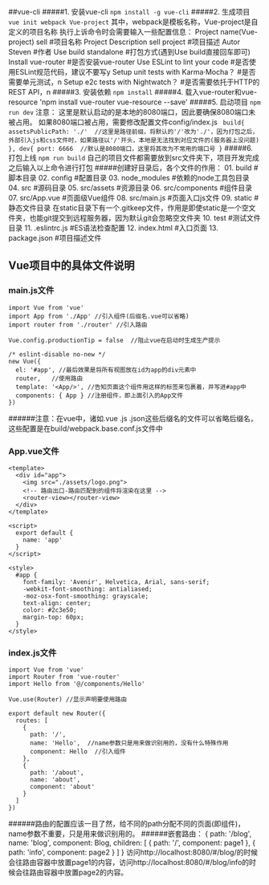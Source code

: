##vue-cli
#####1. 安装vue-cli
	`npm install -g vue-cli`
#####2. 生成项目 
	`vue init webpack Vue-project`
	其中，webpack是模板名称，Vue-project是自定义的项目名称
	执行上诉命令时会需要输入一些配置信息：
	Project name(Vue-project) sell		#项目名称
	Project Description sell project  	#项目描述
	Autor Steven	#作者
	Use build standalone	#打包方式(遇到Use build直接回车即可)
	Install vue-router		#是否安装vue-router
	Use ESLint to lint your code 	#是否使用ESLint规范代码，建议不要写y
	Setup unit tests with Karma·Mocha？ #是否需要单元测试，n
	Setup e2c tests with Nightwatch？	#是否需要依托于HTTP的REST API，n
#####3. 安装依赖
	`npm install`
#####4. 载入vue-router和vue-resource
	'npm install vue-router vue-resource --save'
#####5. 启动项目
	`npm run dev`
	注意： 这里是默认启动的是本地的8080端口，因此要确保8080端口未被占用。
	如果8080端口被占用，需要修改配置文件config/index.js
	`
	build{
		assetsPublicPath: './'	//这里是路径前缀，将默认的'/'改为'./'，因为打包之后，外部引入js和css文件时，如果路径以'/'开头，本地是无法找到对应文件的(服务器上没问题)
	},
	dev{
		port: 6666	//默认是8080端口，这里将其改为不常用的端口号
	}`
#####6. 打包上线
	`npm run build`
	自己的项目文件都需要放到src文件夹下，项目开发完成之后输入以上命令进行打包
#####创建好目录后，各个文件的作用：
	01. build  			#脚本目录
	02. config    		#配置目录
	03. node_modules	#依赖的node工具包目录
	04. src				#源码目录
	05. src/assets		#资源目录
	06. src/components	#组件目录
	07. src/App.vue		#页面级Vue组件
	08. src/main.js		#页面入口js文件
	09. static			#静态文件目录
		在static目录下有一个.gitkeep文件，作用是即使static是一个空文件夹，也能git提交到远程服务器，因为默认git会忽略空文件夹
	10. test			#测试文件目录
	11. .eslintrc.js	#ES语法检查配置
	12. index.html		#入口页面
	13. package.json	#项目描述文件
	
## Vue项目中的具体文件说明
### main.js文件
	import Vue from 'vue'
	import App from './App' //引入组件(后缀名.vue可以省略)
	import router from './router' //引入路由
	 
	Vue.config.productionTip = false  //阻止vue在启动时生成生产提示
	
	/* eslint-disable no-new */
	new Vue({
	  el: '#app', //最后效果是将所有视图放在id为app的div元素中
	  router,	//使用路由
	  template: '<App/>', //告知页面这个组件用这样的标签来包裹着，并写进#app中
	  components: { App } //注册组件，即上面引入的App文件
	})
######注意：在vue中，诸如.vue .js .json这些后缀名的文件可以省略后缀名，这些配置是在build/webpack.base.conf.js文件中 

### App.vue文件
	<template>
	  <div id="app">
	    <img src="./assets/logo.png"> 
	    <!-- 路由出口-路由匹配到的组件将渲染在这里 -->
	    <router-view></router-view>
	  </div>
	</template>
	
	<script>
	  export default {
	    name: 'app'
	  }
	</script>
	
	<style>
	  #app {
	    font-family: 'Avenir', Helvetica, Arial, sans-serif;
	    -webkit-font-smoothing: antialiased;
	    -moz-osx-font-smoothing: grayscale;
	    text-align: center;
	    color: #2c3e50;
	    margin-top: 60px;
	  }
	</style>

### index.js文件
	import Vue from 'vue'
	import Router from 'vue-router'
	import Hello from '@/components/Hello'
	
	Vue.use(Router)	//显示声明要使用路由
	
	export default new Router({
	  routes: [
	    {
	      path: '/',
	      name: 'Hello',  //name参数只是用来做识别用的，没有什么特殊作用
	      component: Hello	//引入组件	
	    },
		{
		  path: '/about',
		  name: 'about',
		  component: 'about'
		}
	  ]
	})
######路由的配置应该一目了然，给不同的path分配不同的页面(即组件)，name参数不重要，只是用来做识别用的。
######嵌套路由：
	{
      path: '/blog',
      name: 'blog',
      component: Blog,
      children: [
        {
          path: '/',
          component: page1
        },
        {
          path: 'info',
          component: page2
        }
      ]
    }
访问http://localhost:8080/#/blog/的时候会往路由容器中放置page1的内容，访问http://localhost:8080/#/blog/info的时候会往路由容器中放置page2的内容。


